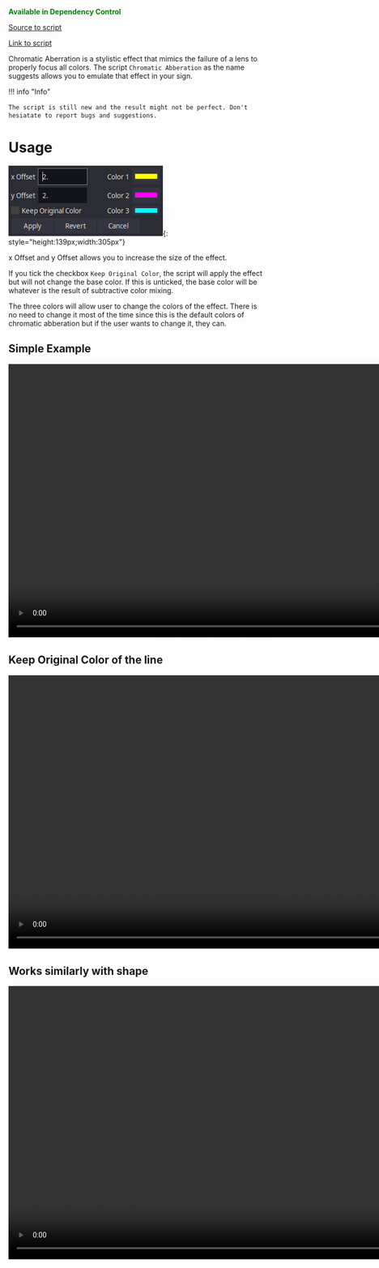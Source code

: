 <font color="green">**Available in Dependency Control**</font>

[Source to script](https://github.com/PhosCity/Aegisub-Scripts/blob/main/source/phos.ChromaticAbberation.norg)

[Link to script](https://github.com/PhosCity/Aegisub-Scripts/blob/main/macros/phos.ChromaticAbberation.moon)

Chromatic Aberration is a stylistic effect that mimics the failure of a lens to properly focus all colors. The script `Chromatic Abberation` as the name suggests allows you to emulate that effect in your sign.

!!! info "Info"

    The script is still new and the result might not be perfect. Don't hesiatate to report bugs and suggestions.

# Usage

![image](./assets/chromatic-abberation-gui.png){: style="height:139px;width:305px"}

x Offset and y Offset allows you to increase the size of the effect.

If you tick the checkbox `Keep Original Color`, the script will apply the effect but will not change the base color. If this is unticked, the base color will be whatever is the result of subtractive color mixing.

The three colors will allow user to change the colors of the effect. There is no need to change it most of the time since this is the default colors of chromatic abberation but if the user wants to change it, they can.

## Simple Example

<video width="960" height="540" controls>
  <source src="../assets/chromatic-abberation-simple.mp4" type="video/mp4">
Your browser does not support the video tag.
</video>

## Keep Original Color of the line

<video width="960" height="540" controls>
  <source src="../assets/chromatic-abberation-keepcolor.mp4" type="video/mp4">
Your browser does not support the video tag.
</video>

## Works similarly with shape

<video width="960" height="540" controls>
  <source src="../assets/chromatic-abberation-shape.mp4" type="video/mp4">
Your browser does not support the video tag.
</video>
